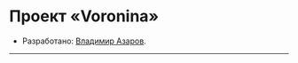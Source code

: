 # Проект «Voronina»

* Разработано: [Владимир Азаров](https://htmlacademy.ru/profile/avv_spirit).

---
